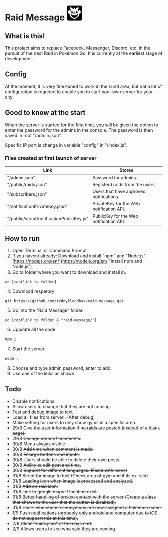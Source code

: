 # Raid Message ![alt text](https://raw.githubusercontent.com/teddykladdkak/raid-message/master/public/ico/icon48x48.png "Logo for Raid Message")
## What is this!
This project aims to replace Facebook, Messenger, Discord, etc. in the pursuit of the next Raid in Pokémon Go. It is currently at the earliest stage of development.

## Config
At the moment, it is very fine-tuned to work in the Lund area, but not a lot of configuration is required to enable you to start your own server for your city.

## Good to know at the start
When the server is started for the first time, you will be given the option to enter the password for the admins in the console. The password is then saved in root "/admin.json".

Specific IP port is change in variable "config" in "/index.js".

### Files created at first launch of server
Link | Stores
--- | ---
"/admin.json" | Password for admins.
"/public/raids.json" | Registerd raids from the users.
"/subscribers.json" | Users that have approved notifications.
"/notificationPrivateKey.json" | PrivateKey for the Web notification API.
"/public/script/notificationPublicKey.js" | PublicKey for the Web notification API.

## How to run
1. Open Terminal or Command Prompt.
2. If you havent already: Download and install "npm" and "Node.js".
[https://nodejs.org/en/](https://nodejs.org/en/ "Install npm and Node.js")
3. Go to folder where you want to download and install in.
```
cd [rootlink to folder]
```
4. Download respetory
```
git https://github.com/teddykladdkak/raid-message.git
```
5. Go into the "Raid Message" folder.
```
cd [rootlink to folder & "raid-message/"]
```
6. Uppdate all the code.
```javascript
npm i
```
7. Start the server.
```javascript
node .
```
8. Choose and type admin password, enter to add.
9. Use one of the links as shown

## Todo
* Disable notifications.
* Allow users to change that they are not coming.
* Test and debug image to text.
* Load all files from server.. (After debug)
* Make setting for users to only show gyms in a specific area.
* 29/8 ~~Give the user information if no raids are posted (instead of a blank page).~~
* 29/8 ~~Change order of comments.~~
* 30/8 ~~Menu always visible~~
* 30/8 ~~Add time when comment is made.~~
* 30/8 ~~Enlarge buttons and inputs.~~
* 30/8 ~~Users should be able to delete their own posts.~~
* 30/8 ~~Ability to edit post and time.~~
* 30/8 ~~Support for different languages. (Fixed with icons)~~
* 31/8 ~~Script for image to text (Check area of gym and if its ex-raid).~~
* 31/8 ~~Loading icon when image is processed and analyzed.~~
* 31/8 ~~Add ex-raid icon.~~
* 31/8 ~~Link to google maps if location exist.~~
* 31/8 ~~Better handling of broken contact with the server (Create a class that shows to the user that the button is disabled).~~
* 31/8 ~~Users who choose anonymous are now assigned a Pokémon name.~~
* 1/9 ~~Push notifications (probably only android and computer due to iOS do not support this at this time).~~
* 2/9 ~~Clean "raids.json" at the days end.~~
* 2/9 ~~Allows users to see who said they are coming.~~